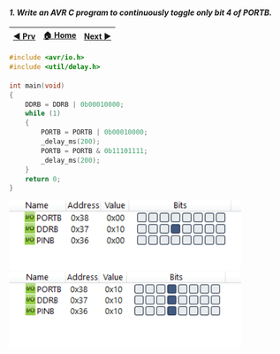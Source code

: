 
#### *1. Write an AVR C program to continuously toggle only bit 4 of PORTB.*


|[◀️ Prv](../../practical-4/p5/readme.md)|[🏠 Home](/README.md)|[Next ▶️](../p2/readme.md)|
|---|---|---|

```c
#include <avr/io.h>
#include <util/delay.h>

int main(void)
{
    DDRB = DDRB | 0b00010000;
    while (1)
    {
        PORTB = PORTB | 0b00010000;
        _delay_ms(200);
        PORTB = PORTB & 0b11101111;
        _delay_ms(200);
    }
    return 0;
}
```
<img src="./p1-1.png" style="width:30em" title="output-1" alt="output-1" >

<img src="./p1-2.png" style="width:30em" title="output-2" alt="output-2" >
